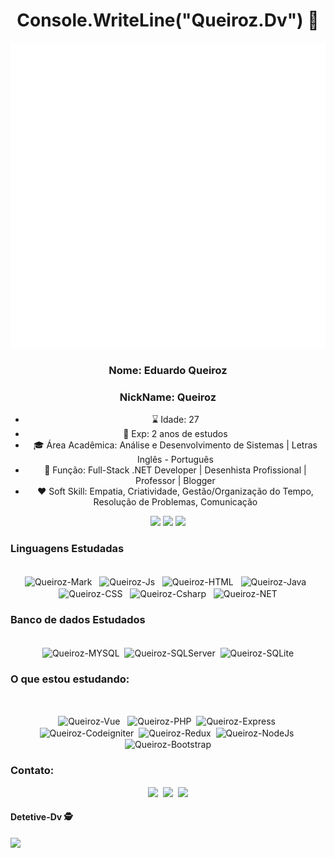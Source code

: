 <div align="center"> 
  <!--START_SECTION:waka-->
  
  # Console.WriteLine("Queiroz.Dv") 👋
   <a href="https://github.com/Queiroz-Dv">
    <img src="/github-metrics.svg" alt="Metrics">
  <a/>
  <!--END_SECTION:waka-->

</div>

<div align="center">
  
### Nome: Eduardo Queiroz
### NickName: Queiroz
  
- ⌛ Idade: 27
- 📝 Exp: 2 anos de estudos
- 🎓 Área Acadêmica: Análise e Desenvolvimento de Sistemas | Letras Inglês - Português
- 🎯 Função: Full-Stack .NET Developer | Desenhista Profissional | Professor | Blogger
- ❤️ Soft Skill: Empatia, Criatividade, Gestão/Organização do Tempo, Resolução de Problemas, Comunicação 
  </div>

<div align="center">
  <img height="180em" src="https://github-readme-stats.vercel.app/api?username=Queiroz-Dv&show_icons=true&theme=dark&include_all_commits=true&count_private=true"/>
  <img height="50%" width="auto" src ="https://github-readme-stats.vercel.app/api/top-langs/?username=Queiroz-Dv&layout=compact&hide_border=true&theme=dark&bg_color=00000000&langs_count=10">
  <img src ="https://github-readme-streak-stats.herokuapp.com?user=Queiroz-Dv&theme=dark&hide_border=true&background=FFFFFF00">
</div>

   ### Linguagens Estudadas
<div align="center"><br>
   <img align="center" alt="Queiroz-Mark" src="https://img.shields.io/badge/Markdown-000000?style=for-the-badge&logo=markdown&logoColor=white"> &nbsp;
  <img align="center" alt="Queiroz-Js" src="https://img.shields.io/badge/JavaScript-F7DF1E?style=for-the-badge&logo=javascript&logoColor=black"> &nbsp;
  <img align="center" alt="Queiroz-HTML" src="https://img.shields.io/badge/HTML5-E34F26?style=for-the-badge&logo=html5&logoColor=white"> &nbsp;
  <img align="center" alt="Queiroz-Java" src="https://img.shields.io/badge/Java-ED8B00?style=for-the-badge&logo=java&logoColor=white"> &nbsp;
  <img align="center" alt="Queiroz-CSS" src="https://img.shields.io/badge/CSS3-1572B6?style=for-the-badge&logo=css3&logoColor=white"> &nbsp;
  <img align="center" alt="Queiroz-Csharp" src="https://img.shields.io/badge/C%23-239120?style=for-the-badge&logo=c-sharp&logoColor=white"> &nbsp;
  <img align="center" alt="Queiroz-NET" src="https://img.shields.io/badge/.NET-5C2D91?style=for-the-badge&logo=.net&logoColor=white">
  </div>
  
  ### Banco de dados Estudados
  <div align="center"><br>
    <img align="center" alt="Queiroz-MYSQL" src="https://img.shields.io/badge/MySQL-00000F?style=for-the-badge&logo=mysql&logoColor=white">&nbsp;
  <img align="center" alt="Queiroz-SQLServer" src="https://img.shields.io/badge/Microsoft_SQL_Server-CC2927?style=for-the-badge&logo=microsoft-sql-server&logoColor=white">&nbsp;
    <img align="center" alt="Queiroz-SQLite" src="https://img.shields.io/badge/SQLite-07405E?style=for-the-badge&logo=sqlite&logoColor=white">
    
  </div>
  
 ### O que estou estudando:
 <div align="center"><br>
  
  <img align="center" alt="Queiroz-Vue" src="https://img.shields.io/badge/Vue.js-35495E?style=for-the-badge&logo=vue.js&logoColor=4FC08D"/> &nbsp;
  <img align="center" alt="Queiroz-PHP" src="https://img.shields.io/badge/PHP-777BB4?style=for-the-badge&logo=php&logoColor=white"/>&nbsp;
  <img align="center" alt="Queiroz-Express" src="https://img.shields.io/badge/Express.js-404D59?style=for-the-badge"/>&nbsp;
  <img align="center" alt="Queiroz-Codeigniter" src="https://img.shields.io/badge/CodeIgniter-%23EF4223.svg?style=for-the-badge&logo=codeIgniter&logoColor=white" />&nbsp;
  <img align="center" alt="Queiroz-Redux" src="https://img.shields.io/badge/Redux-593D88?style=for-the-badge&logo=redux&logoColor=white" />&nbsp;
  <img align="center" alt="Queiroz-NodeJs" src="https://img.shields.io/badge/Node.js-43853D?style=for-the-badge&logo=node.js&logoColor=white" />&nbsp;
  <img align="center" alt="Queiroz-Bootstrap" src="https://img.shields.io/badge/Bootstrap-563D7C?style=for-the-badge&logo=bootstrap&logoColor=white" />
  </div>
  
  ### Contato:
<div align= "center"> 
  <a href="https://instagram.com/queiroz_diario" target="_blank"><img src="https://img.shields.io/badge/-Instagram-%23E4405F?style=for-the-badge&logo=instagram&logoColor=white" target="_blank"></a>&nbsp;
 <a href="www.linkedin.com/in/eduardoqueirozdev" target="_blank"><img src="https://img.shields.io/badge/LinkedIn-0077B5?style=for-the-badge&logo=linkedin&logoColor=white" target="_blank"></a>&nbsp;
  <a href="mailto:teacher.eduardo.queiroz@gmail.com" target="_blank"><img src="https://img.shields.io/badge/Gmail-D14836?style=for-the-badge&logo=gmail&logoColor=white" target="_blank"></a>
  </div>

<p align="center"> 

 #### Detetive-Dv :detective: <br>
 <p align="left"> 
   <img alingn="center" src="https://profile-counter.glitch.me/Queiroz-Dv/count.svg" />
 </p>
</p>
